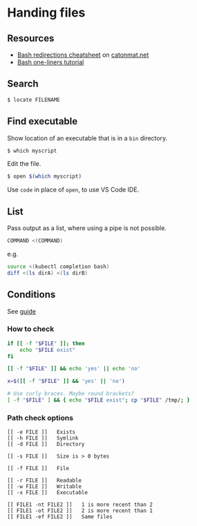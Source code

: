 # Handing files


## Resources

- [Bash redirections cheatsheet](https://catonmat.net/ftp/bash-redirections-cheat-sheet.pdf) on [catonmat.net](catonmat.net)
- [Bash one-liners tutorial](https://catonmat.net/bash-one-liners-explained-part-three)


## Search

```sh
$ locate FILENAME
```


## Find executable

Show location of an executable that is in a `bin` directory.

```sh
$ which myscript
```

Edit the file.

```sh
$ open $(which myscript)
```

Use `code` in place of `open`, to use VS Code IDE.


## List

Pass output as a list, where using a pipe is not possible.

```sh
COMMAND <(COMMAND)
```

e.g.

```sh
source <(kubectl completion bash)
diff <(ls dirA) <(ls dirB)
```


## Conditions


See [guide](https://linuxize.com/post/bash-check-if-file-exists/)

### How to check

```sh
if [[ -f "$FILE" ]]; then
    echo "$FILE exist"
fi
```

```sh
[[ -f "$FILE" ]] && echo 'yes' || echo 'no'

x=$([[ -f "$FILE" ]] && 'yes' || 'no')

# Use curly braces. Maybe round brackets?
[ -f "$FILE" ] && { echo "$FILE exist"; cp "$FILE" /tmp/; }
```

### Path check options

```
[[ -e FILE ]] 	Exists
[[ -h FILE ]] 	Symlink
[[ -d FILE ]] 	Directory

[[ -s FILE ]] 	Size is > 0 bytes

[[ -f FILE ]] 	File

[[ -r FILE ]] 	Readable
[[ -w FILE ]] 	Writable
[[ -x FILE ]] 	Executable

[[ FILE1 -nt FILE2 ]] 	1 is more recent than 2
[[ FILE1 -ot FILE2 ]] 	2 is more recent than 1
[[ FILE1 -ef FILE2 ]] 	Same files
```
